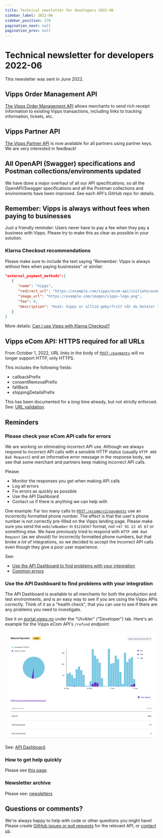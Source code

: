 ```yaml
---
title: Technical newsletter for developers 2022-06
sidebar_label: 2022-06
sidebar_position: 270
pagination_next: null
pagination_prev: null
---
```


# Technical newsletter for developers 2022-06

This newsletter was sent in June 2022.

## Vipps Order Management API

[The Vipps Order Management API](https://developer.vippsmobilepay.com/docs/APIs/order-management-api)
allows merchants to send rich receipt information to existing Vipps transactions,
including links to tracking information, tickets, etc.

## Vipps Partner API

[The Vipps Partner API](https://developer.vippsmobilepay.com/docs/APIs/partner-api)
is now available for all partners using partner keys.
We are very interested in feedback!

## All OpenAPI (Swagger) specifications and Postman collections/environments updated

We have done a major overhaul of all our API specifications, so all the
OpenAPI/Swagger specifications and all the Postman collections and environments
have been improved. See each API's GitHub repo for details.

## Remember: Vipps is always without fees when paying to businesses

Just a friendly reminder: Users never have to pay a fee when they pay a business
with Vipps. Please try to make this as clear as possible in your solution.

### Klarna Checkout recommendations

Please make sure to include the text saying
"Remember: Vipps is always without fees when paying businesses"
or similar:

```json
"external_payment_methods":[
   {
      "name": "Vipps",
      "redirect_url": "https://example.com/vipps/ecom-api/initiate/acme-shop-123-order123abc",
      "image_url": "https://example.com/images/vipps-logo.png",
      "fee": 0,
      "description": "Husk: Vipps er alltid gebyrfritt når du betaler til bedrifter."
   }
]
```

More details:
[Can I use Vipps with Klarna Checkout?](../faqs/other-faq.md#can-i-use-vipps-with-klarna-checkout)

## Vipps eCom API: HTTPS required for all URLs

From October 1, 2022, URL links in the body of
[`POST:/payments`](https://developer.vippsmobilepay.com/api/ecom#tag/Vipps-eCom-API/operation/initiatePaymentV3UsingPOST)
will no longer support HTTP, only HTTPS.

This includes the following fields:

* callbackPrefix
* consentRemovalPrefix
* fallBack
* shippingDetailsPrefix

 This has been documented for a *long* time already, but not strictly enforced.
 See:
 [URL validation](../common-topics/url-validation.md).

## Reminders

### Please check your eCom API calls for errors

We are working on eliminating incorrect API use. Although we always respond to
incorrect API calls with a sensible HTTP status (usually `HTTP 400 Bad Request`)
and an informative error message in the response body, we see that some merchant
and partners keep making incorrect API calls.

Please:

* Monitor the responses you get when making API calls
* Log all errors
* Fix errors as quickly as possible
* Use the API Dashboard
* Contact us if there is anything we can help with

One example: Far too many calls to
[`POST:/ecomm/v2/payments`](https://developer.vippsmobilepay.com/api/ecom#tag/Vipps-eCom-API/operation/initiatePaymentV3UsingPOST)
use an incorrectly formatted phone number.
The effect is that the user's phone number is not correctly pre-filled on
the Vipps landing page.
Please make sure you send the `mobileNumber` in `91234567` format, not
`+47 91 23 45 67` or something else.
We have previously tried to respond with `HTTP 400 Bad Request` (as we should)
for incorrectly formatted phone numbers, but that broke *a lot*  of integrations,
so we decided to accept the incorrect API calls even though they give a poor
user experience.

See:

* [Use the API Dashboard to find problems with your integration](#use-the-api-dashboard-to-find-problems-with-your-integration)
* [Common errors](../faqs/common-errors-faq.md)

### Use the API Dashboard to find problems with your integration

The API Dashboard is available to all merchants for both the production and test environments,
and is an easy way to see if you are using the Vipps APIs correctly.
Think of it as a "health check", that you can use to see if there are any
problems you need to investigate.

See it on
[portal.vipps.no](https://portal.vipps.no)
under the "Utvikler" ("Developer") tab.
Here's an example for the Vipps eCom API's `/refund` endpoint:

![API Dashboard example](images/2021-02-api-dashboard-example.png)

See:
[API Dashboard](../developer-resources/api-dashboard.md).

### How to get help quickly

Please see
[this page](https://developer.vippsmobilepay.com/docs/vipps-developers/contact).

### Newsletter archive

Please see: [newsletters](README.md)

## Questions or comments?

We're always happy to help with code or other questions you might have!
Please create [GitHub issues or pull requests](https://github.com/vippsas)
for the relevant API,
or [contact us](https://developer.vippsmobilepay.com/docs/vipps-developers/contact).
